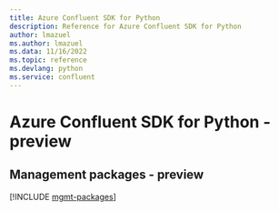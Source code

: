 ```yaml
---
title: Azure Confluent SDK for Python
description: Reference for Azure Confluent SDK for Python
author: lmazuel
ms.author: lmazuel
ms.data: 11/16/2022
ms.topic: reference
ms.devlang: python
ms.service: confluent
---
```

# Azure Confluent SDK for Python - preview

## Management packages - preview
[!INCLUDE [mgmt-packages](confluent-mgmt-index.md)]